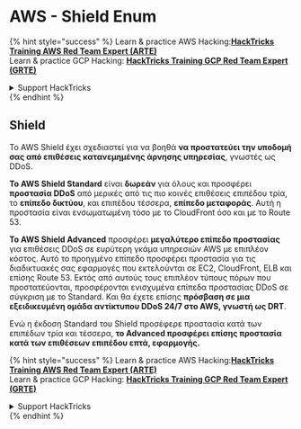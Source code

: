 # AWS - Shield Enum

{% hint style="success" %}
Learn & practice AWS Hacking:<img src="../../../../.gitbook/assets/image (1) (1) (1) (1).png" alt="" data-size="line">[**HackTricks Training AWS Red Team Expert (ARTE)**](https://training.hacktricks.xyz/courses/arte)<img src="../../../../.gitbook/assets/image (1) (1) (1) (1).png" alt="" data-size="line">\
Learn & practice GCP Hacking: <img src="../../../../.gitbook/assets/image (2) (1).png" alt="" data-size="line">[**HackTricks Training GCP Red Team Expert (GRTE)**<img src="../../../../.gitbook/assets/image (2) (1).png" alt="" data-size="line">](https://training.hacktricks.xyz/courses/grte)

<details>

<summary>Support HackTricks</summary>

* Check the [**subscription plans**](https://github.com/sponsors/carlospolop)!
* **Join the** 💬 [**Discord group**](https://discord.gg/hRep4RUj7f) or the [**telegram group**](https://t.me/peass) or **follow** us on **Twitter** 🐦 [**@hacktricks\_live**](https://twitter.com/hacktricks_live)**.**
* **Share hacking tricks by submitting PRs to the** [**HackTricks**](https://github.com/carlospolop/hacktricks) and [**HackTricks Cloud**](https://github.com/carlospolop/hacktricks-cloud) github repos.

</details>
{% endhint %}

## Shield

Το AWS Shield έχει σχεδιαστεί για να βοηθά **να προστατεύει την υποδομή σας από επιθέσεις κατανεμημένης άρνησης υπηρεσίας**, γνωστές ως DDoS.

**Το AWS Shield Standard** είναι **δωρεάν** για όλους και προσφέρει **προστασία DDoS** από μερικές από τις πιο κοινές επιθέσεις επιπέδου τρία, το **επίπεδο δικτύου**, και επιπέδου τέσσερα, **επίπεδο μεταφοράς**. Αυτή η προστασία είναι ενσωματωμένη τόσο με το CloudFront όσο και με το Route 53.

**Το AWS Shield Advanced** προσφέρει **μεγαλύτερο επίπεδο προστασίας** για επιθέσεις DDoS σε ευρύτερη γκάμα υπηρεσιών AWS με επιπλέον κόστος. Αυτό το προηγμένο επίπεδο προσφέρει προστασία για τις διαδικτυακές σας εφαρμογές που εκτελούνται σε EC2, CloudFront, ELB και επίσης Route 53. Εκτός από αυτούς τους επιπλέον τύπους πόρων που προστατεύονται, προσφέρονται ενισχυμένα επίπεδα προστασίας DDoS σε σύγκριση με το Standard. Και θα έχετε επίσης **πρόσβαση σε μια εξειδικευμένη ομάδα αντίκτυπου DDoS 24/7 στο AWS, γνωστή ως DRT**.

Ενώ η έκδοση Standard του Shield προσέφερε προστασία κατά των επιπέδων τρία και τέσσερα, **το Advanced προσφέρει επίσης προστασία κατά των επιθέσεων επιπέδου επτά, εφαρμογής.**

{% hint style="success" %}
Learn & practice AWS Hacking:<img src="../../../../.gitbook/assets/image (1) (1) (1) (1).png" alt="" data-size="line">[**HackTricks Training AWS Red Team Expert (ARTE)**](https://training.hacktricks.xyz/courses/arte)<img src="../../../../.gitbook/assets/image (1) (1) (1) (1).png" alt="" data-size="line">\
Learn & practice GCP Hacking: <img src="../../../../.gitbook/assets/image (2) (1).png" alt="" data-size="line">[**HackTricks Training GCP Red Team Expert (GRTE)**<img src="../../../../.gitbook/assets/image (2) (1).png" alt="" data-size="line">](https://training.hacktricks.xyz/courses/grte)

<details>

<summary>Support HackTricks</summary>

* Check the [**subscription plans**](https://github.com/sponsors/carlospolop)!
* **Join the** 💬 [**Discord group**](https://discord.gg/hRep4RUj7f) or the [**telegram group**](https://t.me/peass) or **follow** us on **Twitter** 🐦 [**@hacktricks\_live**](https://twitter.com/hacktricks_live)**.**
* **Share hacking tricks by submitting PRs to the** [**HackTricks**](https://github.com/carlospolop/hacktricks) and [**HackTricks Cloud**](https://github.com/carlospolop/hacktricks-cloud) github repos.

</details>
{% endhint %}
